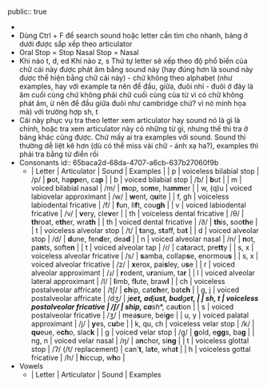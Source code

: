 public:: true

-
- Dùng Ctrl + F để search sound hoặc letter cần tìm cho nhanh, bảng ở dưới được sắp xếp theo articulator
- Oral Stop = Stop
  Nasal Stop = Nasal
- Khi nào t, d, ed
  Khi nào z, s
  Thứ tự letter sẽ xếp theo độ phổ biến của chữ cái này được phát âm bằng sound này (hay đúng hơn là sound này được thể hiện bằng chữ cái này) - chứ không theo alphabet (như examples, hay với example ta nên để đầu, giữa, đuôi nhỉ - đuôi ở đây là âm cuối cùng chứ không phải chữ cuối cùng của từ vì có chữ không phát âm, ừ nên để đầu giữa đuôi như cambridge chứ? vì nó minh họa mà) với trường hợp sh, t
- Cái này phục vụ tra theo letter xem articulator hay sound nó là gì là chính, hoặc tra xem articulator này có những từ gì, nhưng thế thì tra ở bảng khác cũng được. Chứ mấy ai tra examples với sound. Sound thì thường dễ liệt kê hơn (dù có thể miss vài chữ - ánh xạ ha?), examples thì phải tra bằng từ điển rồi
- Consonants
  id:: 65baca2d-68da-4707-a6cb-637b27060f9b
	- | Letter | Articulator | Sound | Examples |
	  | p | voiceless bilabial stop | /p/ | **p**ot, ha**pp**en, ca**p** |
	  | b | voiced bilabial stop | /b/ | **b**ut |
	  | m | voiced bilabial nasal | /m/ | **m**op, so**m**e, ha**mm**er |
	  | w, (q)u | voiced labiovelar approximant | /w/ | **w**ent, q**u**ite |
	  | f, gh | voiceless labiodental fricative | /f/ | **f**un,  li**f**t, cou**gh** |
	  | v | voiced labiodental fricative | /v/ | **v**ery, cle**v**er |
	  | th |  voiceless dental fricative | /θ/ | **th**roat, e**th**er, wra**th** |
	  | th | voiced dental fricative | /ð/ | **th**is, soo**th**e |
	  | t | voiceless alveolar stop | /t/ | **t**ang, s**t**aff, ba**t** |
	  | d | voiced alveolar stop | /d/ | **d**une, fen**d**er, dea**d** |
	  | n | voiced alveolar nasal | /n/ | **n**ot, pa**n**ts, softe**n** |
	  | t | voiced alveolar tap | /ɾ/ | ca**t**aract, pre**tt**y |
	  | s, x | voiceless alveolar fricative | /s/ | **s**amba, collap**s**e, enormou**s** |
	  | s, x | voiced alveolar fricative | /z/ | **x**erox, pai**s**ley, u**s**e |
	  | r | voiced alveolar approximant | /ɹ/ | **r**odent, u**r**anium, ta**r** |
	  | l | voiced alveolar lateral approximant | /l/ | **l**imb, f**l**ute, braw**l** |
	  | ch | voiceless postalveolar affricate | /tʃ/ | **ch**ip, cat**ch**er, bat**ch** |
	  | g, j | voiced postalveolar affricate | /dʒ/ | *j**eet, ad**j**ust, bud**g**et, |
	  | sh, t | voiceless postalveolar fricative | /ʃ/ |  **sh**ip, ca**sh**, cau**t**ion |
	  | s | voiced postalveolar fricative | /ʒ/ | mea**s**ure, bei**g**e |
	  | u, y | voiced palatal approximant | /j/ | **y**es, c**u**be |
	  | k, qu, ch | voiceless velar stop | /k/ | **qu**eue, e**ch**o, slac**k** |
	  | g | voiced velar stop | /g/ | **g**old, e**gg**s, ba**g** |
	  | ng, n | voiced velar nasal | /ŋ/ | a**n**chor, si**ng** |
	  | t | voiceless glottal stop | /ʔ/ (/t/ replacement) | can'**t**, la**t**e, wha**t** |
	  | h | voiceless gottal fricative | /h/ | **h**iccup, w**h**o |
- Vowels
	- | Letter | Articulator | Sound | Examples